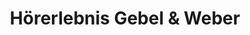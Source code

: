 ---
title: "Hörerlebnis Gebel & Weber"
url: /bad-kreuznach/hoererlebnis-gebel-und-weber/
shop: Hörgeräte
---